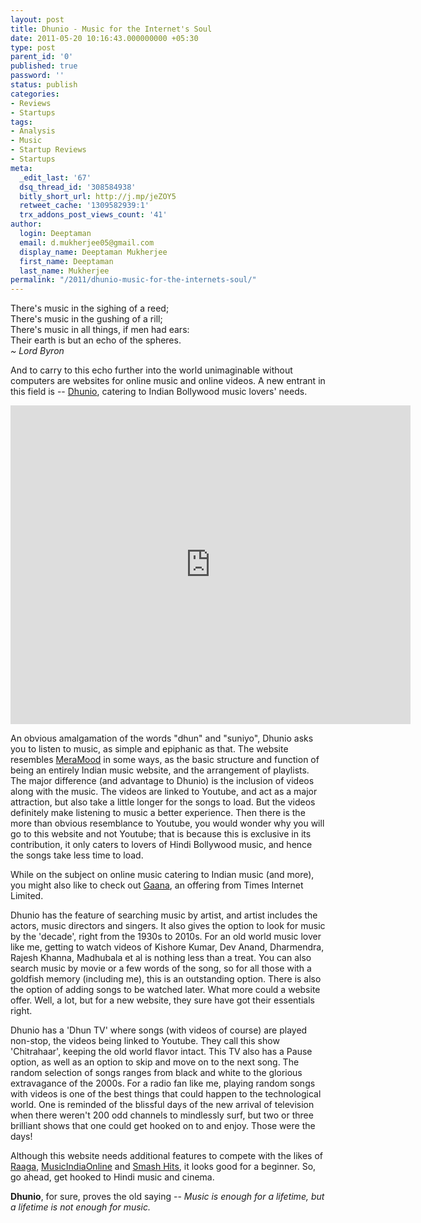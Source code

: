 ```yaml
---
layout: post
title: Dhunio - Music for the Internet's Soul
date: 2011-05-20 10:16:43.000000000 +05:30
type: post
parent_id: '0'
published: true
password: ''
status: publish
categories:
- Reviews
- Startups
tags:
- Analysis
- Music
- Startup Reviews
- Startups
meta:
  _edit_last: '67'
  dsq_thread_id: '308584938'
  bitly_short_url: http://j.mp/jeZOY5
  retweet_cache: '1309582939:1'
  trx_addons_post_views_count: '41'
author:
  login: Deeptaman
  email: d.mukherjee05@gmail.com
  display_name: Deeptaman Mukherjee
  first_name: Deeptaman
  last_name: Mukherjee
permalink: "/2011/dhunio-music-for-the-internets-soul/"
---
```

<p>There's music in the sighing of a reed;<br />
There's music in the gushing of a rill;<br />
There's music in all things, if men had ears:<br />
Their earth is but an echo of the spheres.<br />
<em>~ Lord Byron</em></p>
<p>And to carry to this echo further into the world unimaginable without computers are websites for online music and online videos. A new entrant in this field is -- <a href="http://www.dhunio.com/">Dhunio</a>, catering to Indian Bollywood music lovers' needs.</p>

<p><iframe width="640" height="510" src="http://www.youtube.com/embed/cwI-PsOzcBI" frameborder="0" allowfullscreen></iframe></p>
<p>An obvious amalgamation of the words "dhun" and "suniyo", Dhunio asks you to listen to music, as simple and epiphanic as that. The website resembles <a href="http://www.free-iphone-apps.com/Entertainment/MeraMood.com+-+Add+Music+to+your+Mood,+iPhone+Desi+Bollywood+Indian+Online+Radio+Music+Songs+Live+MP3+,+Desi+Radio,+Bollywood+Radio/3864.htm">MeraMood</a> in some ways, as the basic structure and function of being an entirely Indian music website, and the arrangement of playlists.  The major difference (and advantage to Dhunio) is the inclusion of videos along with the music. The videos are linked to Youtube, and act as a major attraction, but also take a little longer for the songs to load. But the videos definitely make listening to music a better experience. Then there is the more than obvious resemblance to Youtube, you would wonder why you will go to this website and not Youtube; that is because this is exclusive in its contribution, it only caters to lovers of Hindi Bollywood music, and hence the songs take less time to load.</p>
<p>While on the subject on online music catering to Indian music (and more), you might also like to check out <a href="http://gaana.com/">Gaana</a>, an offering from Times Internet Limited.</p>
<p>Dhunio has the feature of searching music by artist, and artist includes the actors, music directors and singers. It also gives the option to look for music by the 'decade', right from the 1930s to 2010s. For an old world music lover like me, getting to watch videos of Kishore Kumar, Dev Anand, Dharmendra, Rajesh Khanna, Madhubala et al is nothing less than a treat. You can also search music by movie or a few words of the song, so for all those with a goldfish memory (including me), this is an outstanding option. There is also the option of adding songs to be watched later. What more could a website offer. Well, a lot, but for a new website, they sure have got their essentials right. </p>
<p>Dhunio has a 'Dhun TV' where songs (with videos of course) are played non-stop, the videos being linked to Youtube. They call this show 'Chitrahaar', keeping the old world flavor intact. This TV also has a Pause option, as well as an option to skip and move on to the next song. The random selection of songs ranges from black and white to the glorious extravagance of the 2000s. For a radio fan like me, playing random songs with videos is one of the best things that could happen to the technological world. One is reminded of the blissful days of the new arrival of television when there weren't 200 odd channels to mindlessly surf, but two or three brilliant shows that one could get hooked on to and enjoy. Those were the days! </p>
<p>Although this website needs additional features to compete with the likes of <a href="http://www.raaga.com/">Raaga</a>, <a href="http://www.musicindiaonline.com/">MusicIndiaOnline</a> and <a href="http://ww.smashits.com/music.html">Smash Hits</a>, it looks good for a beginner. So, go ahead, get hooked to Hindi music and cinema.</p>
<p><strong>Dhunio</strong>, for sure, proves the old saying -- <em>Music is enough for a lifetime, but a lifetime is not enough for music.</em></p>
